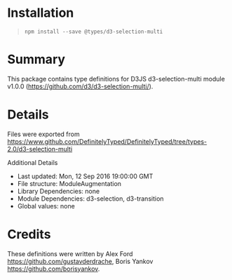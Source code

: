 # Installation
> `npm install --save @types/d3-selection-multi`

# Summary
This package contains type definitions for D3JS d3-selection-multi module v1.0.0 (https://github.com/d3/d3-selection-multi/).

# Details
Files were exported from https://www.github.com/DefinitelyTyped/DefinitelyTyped/tree/types-2.0/d3-selection-multi

Additional Details
 * Last updated: Mon, 12 Sep 2016 19:00:00 GMT
 * File structure: ModuleAugmentation
 * Library Dependencies: none
 * Module Dependencies: d3-selection, d3-transition
 * Global values: none

# Credits
These definitions were written by Alex Ford <https://github.com/gustavderdrache>, Boris Yankov <https://github.com/borisyankov>.
